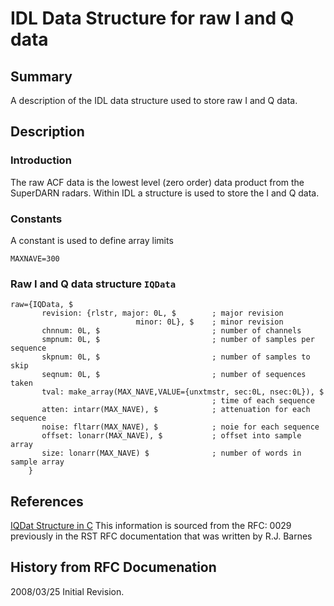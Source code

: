 <!--
(C) copyright 2020 VT SuperDARN, Virginia Polytechnic Institute & State University
author: Kevin Sterne
-->

# IDL Data Structure for raw I and Q data</b>

## Summary

A description of the IDL data structure used to store raw I and Q data.

## Description

### Introduction

The raw ACF data is the lowest level (zero order) data product from the SuperDARN radars. Within IDL a structure is used to store the I and Q data.

### Constants

A constant is used to define array limits

`MAXNAVE=300`

### Raw I and Q  data structure `IQData`

```
raw={IQData, $
       revision: {rlstr, major: 0L, $        ; major revision 
                            minor: 0L}, $    ; minor revision
       chnnum: 0L, $                         ; number of channels
       smpnum: 0L, $                         ; number of samples per sequence
       skpnum: 0L, $                         ; number of samples to skip
       seqnum: 0L, $                         ; number of sequences taken
       tval: make_array(MAX_NAVE,VALUE={unxtmstr, sec:0L, nsec:0L}), $
                                             ; time of each sequence
       atten: intarr(MAX_NAVE), $            ; attenuation for each sequence
       noise: fltarr(MAX_NAVE), $            ; noie for each sequence
       offset: lonarr(MAX_NAVE), $           ; offset into sample array
       size: lonarr(MAX_NAVE) $              ; number of words in sample array
    }
```

## References

[IQDat Structure in C](developers_guide/iqdat_struct_c.md)
This information is sourced from the RFC: 0029 previously in the RST RFC documentation that was written by R.J. Barnes

## History from RFC Documenation

2008/03/25  Initial Revision.

